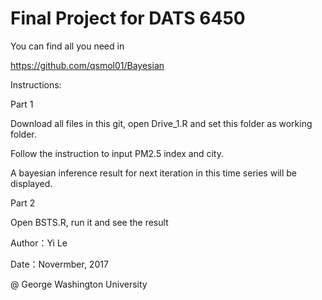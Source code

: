 # Final Project for DATS 6450

You can find all you need in

https://github.com/qsmol01/Bayesian

Instructions:

Part 1

Download all files in this git, open Drive_1.R and set this folder as working folder.

Follow the instruction to input PM2.5 index and city.

A bayesian inference result for next iteration in this time series will be displayed.

Part 2

Open BSTS.R, run it and see the result

Author：Yi Le

Date：Novermber, 2017

@ George Washington University

